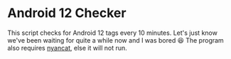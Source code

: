 # Android 12 Checker

This script checks for Android 12 tags every 10 minutes. Let's just know we've been waiting for quite a while now and I was bored 😆
The program also requires [nyancat](https://github.com/klange/nyancat), else it will not run.
